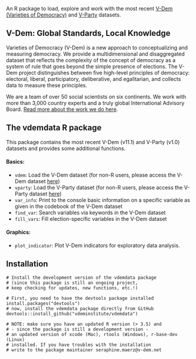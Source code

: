 
An R package to load, explore and work with the most recent [V-Dem (Varieties of Democracy)](https://www.v-dem.net/en/data/data/v-dem-dataset/) and [V-Party](https://www.v-dem.net/en/data/data/v-party-dataset/) datasets.

## V-Dem: Global Standards, Local Knowledge ##

Varieties of Democracy (V-Dem) is a new approach to conceptualizing and measuring democracy. We provide a multidimensional and disaggregated dataset that reflects the complexity of the concept of democracy as a system of rule that goes beyond the simple presence of elections. The V-Dem project distinguishes between five high-level principles of democracy: electoral, liberal, participatory, deliberative, and egalitarian, and collects data to measure these principles. 

We are a team of over 50 social scientists on six continents. We work with more than 3,000 country experts and a truly global International Advisory Board. [Read more about the work we do here](https://www.v-dem.net/en/).


## The vdemdata R package ##

This package contains the most recent V-Dem (v11.1) and V-Party (v1.0) datasets and provides some additional functions.

#### Basics: ####
* `vdem`: Load the V-Dem dataset (for non-R users, please access the V-Dem dataset [here](https://www.v-dem.net/en/data/data/v-dem-dataset/))
* `vparty`: Load the V-Party dataset (for non-R users, please access the V-Party dataset [here](https://www.v-dem.net/en/data/data/v-party-dataset/))
* `var_info`: Print to the console basic information on a specific variable as given in the codebook of the V-Dem dataset
* `find_var`: Search variables via keywords in the V-Dem dataset
* `fill_vars`: Fill election-specific variables in the V-Dem dataset

#### Graphics: ####
* `plot_indicator`: Plot V-Dem indicators for exploratory data analysis.


## Installation ##

```
# Install the development version of the vdemdata package 
# (since this package is still an ongoing project, 
# keep checking for updates, new functions, etc.!)

# First, you need to have the devtools package installed
install.packages("devtools")
# now, install the vdemdata package directly from GitHub
devtools::install_github("vdeminstitute/vdemdata")

# NOTE: make sure you have an updated R version (> 3.5) and
# - since the package is still a development version - 
# an updated version of xcode (Mac), rtools (Windows), r-base-dev (Linux)
# installed. If you have troubles with the installation 
# write to the package maintainer seraphine.maerz@v-dem.net
```


